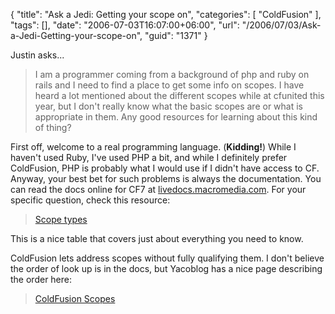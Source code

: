 {
	"title": "Ask a Jedi: Getting your scope on",
	"categories": [
		"ColdFusion"
	],
	"tags": [],
	"date": "2006-07-03T16:07:00+06:00",
	"url": "/2006/07/03/Ask-a-Jedi-Getting-your-scope-on",
	"guid": "1371"
}

Justin asks...

<blockquote>
I am a programmer coming from a background of php and ruby on rails and I need to find a place to get some info on scopes.  I have heard a lot mentioned about the different scopes while at cfunited this year, but I don't really know what the basic scopes are or what is appropriate in them.  Any good resources for learning about this kind of thing?
</blockquote>

First off, welcome to a real programming language. (<b>Kidding!</b>) While I haven't used Ruby, I've used PHP a bit, and while I definitely prefer ColdFusion, PHP is probably what I would use if I didn't have access to CF. Anyway, your best bet for such problems is always the documentation. You can read the docs online for CF7 at <a href="http://livedocs.macromedia.com">livedocs.macromedia.com</a>. For your specific question, check this resource:

<blockquote>
<a href="http://livedocs.macromedia.com/coldfusion/7/htmldocs/00000912.htm#1123172">Scope types</a>
</blockquote>

This is a nice table that covers just about everything you need to know. 

ColdFusion lets address scopes without fully qualifying them. I don't believe the order of look up is in the docs, but Yacoblog has a nice page describing the order here:

<blockquote>
<a href="http://www.techfeed.net/blog/index.cfm/2006/3/16/ColdFusion-Scopes">ColdFusion Scopes</a>
</blockquote>